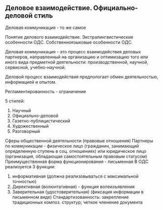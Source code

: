 ## Деловое взаимодействие. Официально-деловой стиль 
Деловая коммуникация - то же самое

Понятие делового взаимодействие.
Экстралингвистические особенности ОДС.
Собственноязыковые особенности ОДС.

Деловая коммуникация - это процесс взаимодействия деловых партнеров, направленный на организацию и оптимизацию того или иного вида предметной деятельности: производственной, научной, сервисной, учебно-научной. 

Деловой процесс взаимодействия предпологает обмен деятельностью, информацией и опытом.

Регламентированность - ограничение 

5 стилей:
1. Научный
2. Официально-деловой
3. Газетно-публицистический
4. Художественный
5. Разговорный

Сферы общественной деятельности (правовые отношения)
Партнеры по коммуникации - физическое лицо (гражданин, занимающий определенную ступень в соц. отношениях) или юридическое лицо (организация, обладающая самостоятельным правовым статусом)
Преимущественная форма функционирования - письменная
В ОДС реализуется 3 функции:
1. информативная (должна реализовываться с максимальной точностью)
2. Директивная (волюнтативная) - функция волеизъявления
3. Заверительная (удостоверительная) (фиксация информации в письменном виде)
Стандартизованность: 
закрепление традиционных композ. структур; четкое членение документа